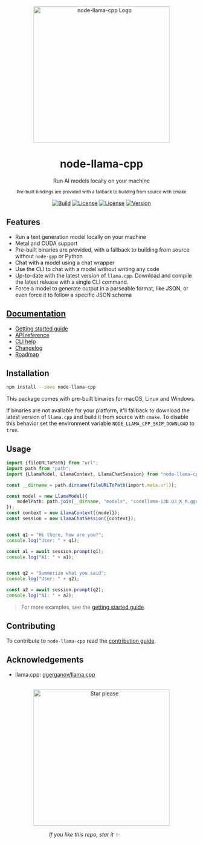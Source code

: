 <div align="center">
    <img alt="node-llama-cpp Logo" src="https://media.githubusercontent.com/media/withcatai/node-llama-cpp/master/assets/logo.roundEdges.png" width="360px" />
    <h1>node-llama-cpp</h1>
    <p>Run AI models locally on your machine</p>
    <sub>Pre-built bindings are provided with a fallback to building from source with cmake</sub>
    <p></p>
</div>

<div align="center" class="main-badges">

[![Build](https://github.com/withcatai/node-llama-cpp/actions/workflows/build.yml/badge.svg)](https://github.com/withcatai/node-llama-cpp/actions/workflows/build.yml)
[![License](https://badgen.net/badge/color/MIT/green?label=license)](https://www.npmjs.com/package/node-llama-cpp)
[![License](https://badgen.net/badge/color/TypeScript/blue?label=types)](https://www.npmjs.com/package/node-llama-cpp)
[![Version](https://badgen.net/npm/v/node-llama-cpp)](https://www.npmjs.com/package/node-llama-cpp)

</div>

## Features
* Run a text generation model locally on your machine
* Metal and CUDA support
* Pre-built binaries are provided, with a fallback to building from source without `node-gyp` or Python
* Chat with a model using a chat wrapper
* Use the CLI to chat with a model without writing any code
* Up-to-date with the latest version of `llama.cpp`. Download and compile the latest release with a single CLI command.
* Force a model to generate output in a parseable format, like JSON, or even force it to follow a specific JSON schema

## [Documentation](https://withcatai.github.io/node-llama-cpp/)
* [Getting started guide](https://withcatai.github.io/node-llama-cpp/guide/)
* [API reference](https://withcatai.github.io/node-llama-cpp/api/classes/LlamaModel)
* [CLI help](https://withcatai.github.io/node-llama-cpp/guide/cli/)
* [Changelog](https://github.com/withcatai/node-llama-cpp/releases)
* [Roadmap](https://github.com/orgs/withcatai/projects/1)

## Installation
```bash
npm install --save node-llama-cpp
```

This package comes with pre-built binaries for macOS, Linux and Windows.

If binaries are not available for your platform, it'll fallback to download the latest version of `llama.cpp` and build it from source with `cmake`.
To disable this behavior set the environment variable `NODE_LLAMA_CPP_SKIP_DOWNLOAD` to `true`.

## Usage
```typescript
import {fileURLToPath} from "url";
import path from "path";
import {LlamaModel, LlamaContext, LlamaChatSession} from "node-llama-cpp";

const __dirname = path.dirname(fileURLToPath(import.meta.url));

const model = new LlamaModel({
    modelPath: path.join(__dirname, "models", "codellama-13b.Q3_K_M.gguf")
});
const context = new LlamaContext({model});
const session = new LlamaChatSession({context});


const q1 = "Hi there, how are you?";
console.log("User: " + q1);

const a1 = await session.prompt(q1);
console.log("AI: " + a1);


const q2 = "Summerize what you said";
console.log("User: " + q2);

const a2 = await session.prompt(q2);
console.log("AI: " + a2);
```

> For more examples, see the [getting started guide](https://withcatai.github.io/node-llama-cpp/guide/)

## Contributing
To contribute to `node-llama-cpp` read the [contribution guide](https://withcatai.github.io/node-llama-cpp/guide/contributing).

## Acknowledgements
* llama.cpp: [ggerganov/llama.cpp](https://github.com/ggerganov/llama.cpp)


<br />

<div align="center" width="360">
    <img alt="Star please" src="https://media.githubusercontent.com/media/withcatai/node-llama-cpp/master/assets/star.please.roundEdges.png" width="360" margin="auto" />
    <br/>
    <p align="right">
        <i>If you like this repo, star it ✨</i>&nbsp;&nbsp;&nbsp;&nbsp;&nbsp;&nbsp;&nbsp;&nbsp;&nbsp;&nbsp;&nbsp;&nbsp;&nbsp;&nbsp;&nbsp;&nbsp;&nbsp;&nbsp;&nbsp;&nbsp;&nbsp;&nbsp;&nbsp;&nbsp;&nbsp;&nbsp;&nbsp;&nbsp;&nbsp;&nbsp;&nbsp;&nbsp;&nbsp;&nbsp;&nbsp;&nbsp;&nbsp;&nbsp;&nbsp;&nbsp;&nbsp;&nbsp;&nbsp;&nbsp;&nbsp;&nbsp;&nbsp;&nbsp;&nbsp;&nbsp;&nbsp;&nbsp;
    </p>
</div>
